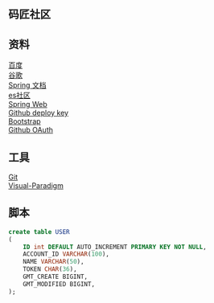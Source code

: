 ## 码匠社区

## 资料
[百度](https://baidu.com)\
[谷歌](https://www.google.com)\
[Spring 文档](https://spring.io/guides)\
[es社区](https://elasticsearch.cn/explore)\
[Spring Web](https://spring.io/guides/gs/serving-web-content)\
[Github deploy key](https://developer.github.com/v3/guides/managing-deploy-keys/#deploy-keys)\
[Bootstrap](https://v3.bootcss.com/getting-started)\
[Github OAuth](https://developer.github.com/apps/building-oauth-apps/creating-an-oauth-app/)


## 工具
[Git](https://git-scm.com/download)\
[Visual-Paradigm](https://www.visual-paradigm.com)

## 脚本
```sql
create table USER
(
	ID int DEFAULT AUTO_INCREMENT PRIMARY KEY NOT NULL,
	ACCOUNT_ID VARCHAR(100),
	NAME VARCHAR(50),
	TOKEN CHAR(36),
	GMT_CREATE BIGINT,
	GMT_MODIFIED BIGINT,
);

```